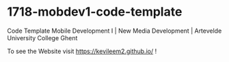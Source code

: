 # 1718-mobdev1-code-template
Code Template Mobile Development I | New Media Development | Artevelde University College Ghent

To see the Website visit https://kevileem2.github.io/ !
